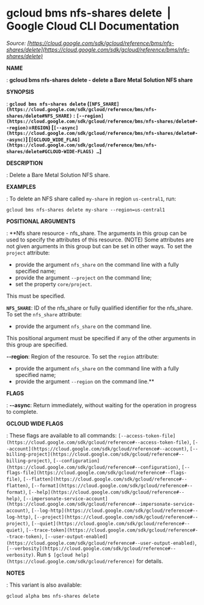 # gcloud bms nfs-shares delete  |  Google Cloud CLI Documentation

*Source: [https://cloud.google.com/sdk/gcloud/reference/bms/nfs-shares/delete](https://cloud.google.com/sdk/gcloud/reference/bms/nfs-shares/delete)*

**NAME**

: **gcloud bms nfs-shares delete - delete a Bare Metal Solution NFS share**

**SYNOPSIS**

: **`gcloud bms nfs-shares delete` (`[NFS_SHARE](https://cloud.google.com/sdk/gcloud/reference/bms/nfs-shares/delete#NFS_SHARE)` : `[--region](https://cloud.google.com/sdk/gcloud/reference/bms/nfs-shares/delete#--region)`=`REGION`) [`[--async](https://cloud.google.com/sdk/gcloud/reference/bms/nfs-shares/delete#--async)`] [`[GCLOUD_WIDE_FLAG](https://cloud.google.com/sdk/gcloud/reference/bms/nfs-shares/delete#GCLOUD-WIDE-FLAGS) …`]**

**DESCRIPTION**

: Delete a Bare Metal Solution NFS share.

**EXAMPLES**

: To delete an NFS share called ``my-share`` in
region ``us-central1``, run:

```
gcloud bms nfs-shares delete my-share --region=us-central1
```

**POSITIONAL ARGUMENTS**

: **Nfs share resource - nfs_share. The arguments in this group can be used to
specify the attributes of this resource. (NOTE) Some attributes are not given
arguments in this group but can be set in other ways.
To set the `project` attribute:

- provide the argument `nfs_share` on the command line with a fully
specified name;
- provide the argument `--project` on the command line;
- set the property `core/project`.

This must be specified.

**`NFS_SHARE`**:
ID of the nfs_share or fully qualified identifier for the nfs_share.
To set the `nfs_share` attribute:

- provide the argument `nfs_share` on the command line.

This positional argument must be specified if any of the other arguments in this
group are specified.

**--region**:
Region of the resource.
To set the `region` attribute:

- provide the argument `nfs_share` on the command line with a fully
specified name;
- provide the argument `--region` on the command line.**

**FLAGS**

: **--async**:
Return immediately, without waiting for the operation in progress to complete.

**GCLOUD WIDE FLAGS**

: These flags are available to all commands: `[--access-token-file](https://cloud.google.com/sdk/gcloud/reference#--access-token-file)`,
`[--account](https://cloud.google.com/sdk/gcloud/reference#--account)`, `[--billing-project](https://cloud.google.com/sdk/gcloud/reference#--billing-project)`,
`[--configuration](https://cloud.google.com/sdk/gcloud/reference#--configuration)`,
`[--flags-file](https://cloud.google.com/sdk/gcloud/reference#--flags-file)`,
`[--flatten](https://cloud.google.com/sdk/gcloud/reference#--flatten)`, `[--format](https://cloud.google.com/sdk/gcloud/reference#--format)`, `[--help](https://cloud.google.com/sdk/gcloud/reference#--help)`, `[--impersonate-service-account](https://cloud.google.com/sdk/gcloud/reference#--impersonate-service-account)`,
`[--log-http](https://cloud.google.com/sdk/gcloud/reference#--log-http)`,
`[--project](https://cloud.google.com/sdk/gcloud/reference#--project)`, `[--quiet](https://cloud.google.com/sdk/gcloud/reference#--quiet)`, `[--trace-token](https://cloud.google.com/sdk/gcloud/reference#--trace-token)`, `[--user-output-enabled](https://cloud.google.com/sdk/gcloud/reference#--user-output-enabled)`,
`[--verbosity](https://cloud.google.com/sdk/gcloud/reference#--verbosity)`.
Run `$ [gcloud help](https://cloud.google.com/sdk/gcloud/reference)` for details.

**NOTES**

: This variant is also available:

```
gcloud alpha bms nfs-shares delete
```